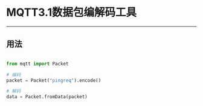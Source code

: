 # MQTT3.1数据包编解码工具

---

## 用法

```python

from mqtt import Packet

# 编码
packet = Packet("pingreq").encode()

# 解码
data = Packet.fromData(packet)

```
